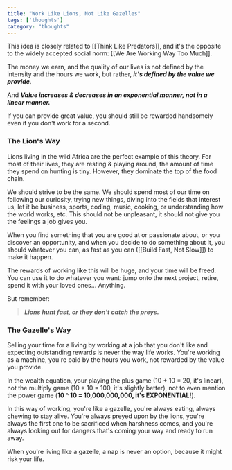 ```yaml
---
title: "Work Like Lions, Not Like Gazelles"
tags: ['thoughts']
category: "thoughts"
---
```


This idea is closely related to [[Think Like Predators]], and it's the opposite to the widely accepted social norm: [[We Are Working Way Too Much]].

The money we earn, and the quality of our lives is not defined by the intensity and the hours we work, but rather, ***it's defined by the value we provide***.

And ***Value increases & decreases in an exponential manner, not in a linear manner.***

If you can provide great value, you should still be rewarded handsomely even if you don't work for a second.

### The Lion's Way

Lions living in the wild Africa are the perfect example of this theory. For most of their lives, they are resting & playing around, the amount of time they spend on hunting is tiny. However, they dominate the top of the food chain.

We should strive to be the same. We should spend most of our time on following our curiosity, trying new things, diving into the fields that interest us, let it be business, sports, coding, music, cooking, or understanding how the world works, etc. This should not be unpleasant, it should not give you the feelings a job gives you.

When you find something that you are good at or passionate about, or you discover an opportunity, and when you decide to do something about it, you should whatever you can, as fast as you can ([[Build Fast, Not Slow]]) to make it happen.

The rewards of working like this will be huge, and your time will be freed. You can use it to do whatever you want: jump onto the next project, retire, spend it with your loved ones... Anything.

But remember:

> ***Lions hunt fast, or they don't catch the preys.***

### The Gazelle's Way

Selling your time for a living by working at a job that you don't like and expecting outstanding rewards is never the way life works. You're working as a machine, you're paid by the hours you work, not rewarded by the value you provide.

In the wealth equation, your playing the plus game (10 + 10 = 20, it's linear), not the multiply game (10 * 10 = 100, it's slightly better), not to even mention the power game (**10 ^ 10 = 10,000,000,000, it's EXPONENTIAL!**).

In this way of working, you're like a gazelle, you're always eating, always chewing to stay alive. You're always preyed upon by the lions, you're always the first one to be sacrificed when harshness comes, and you're always looking out for dangers that's coming your way and ready to run away.

When you're living like a gazelle, a nap is never an option, because it might risk your life.
